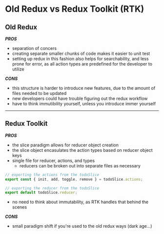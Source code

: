 # Old Redux vs Redux Toolkit (RTK)

## Old Redux

***PROS***
- separation of concers
- creating separate smaller chunks of code makes it easier to unit test
- setting up redux in this fashion also helps for searchability, and less prone for error, as all action types are predefined for the developer to utilize

***CONS***
- this structure is harder to introduce new features, due to the amount of files needed to be updated
- new developers could have trouble figuring out the redux workflow
- have to think immutibility yourself, unless you introduce immer yourself


----

## Redux Toolkit

***PROS***
- the slice paradigm allows for reducer object creation
- the slice object encasulates the action types based on reducer object keys
- single file for reducer, actions, and types
    - reducers can be broken out into separate files as necessary
```javascript
// exporting the actions from the todoSlice
export const { init, add, toggle, remove } = todoSlice.actions;

// exporting the reducer from the todoSlice
export default todoSlice.reducer;
```
- no need to think about immutability, as RTK handles that behind the scenes

***CONS***
- small paradigm shift if you're used to the old redux ways (dark age...)
